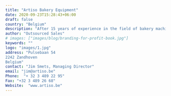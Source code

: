 ```yaml
---
title: "Artiso Bakery Equipment"
date: 2020-09-23T15:28:43+06:00
draft: false
country: "Belgium"
description: "After 15 years of experience in the field of bakery machines and production lines, Jim Smets took over the company Denatec-Lerco in 2011 and changed it's name to ARTISO Bakery & Ice Cream Equipment. ARTISO is the start of a new story in which the experience of extraordinary taste sensations plays the leading part. Discover how we work together with our customers to provide the best products on the market. Service and quality are the main items in partnership, especially in sales and maintenance of bakery equipment and production lines."
author: "Outsourced Sales"
# images: ["images/blog/branding-for-profit-book.jpg"]
keywords: ""
logo: "images/1.jpg"
address: "Pulsebaan 54
2242 Zandhoven
Belgium"
contact: "Jim Smets, Managing Director"
email: "jim@artiso.be"
Phone:  "+ 32 3 489 22 95"
Fax: "+32 3 489 26 68​​​​​​​"
Website:  "www.artiso.be"
---
```

